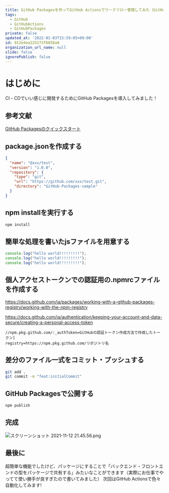 ```yaml
---
title: GitHub Packagesを作ってGitHub Actionsでワークフロー管理してみた（GitHub Packages編）
tags:
  - GitHub
  - GitHubActions
  - GitHubPackages
private: false
updated_at: '2022-01-03T15:59:05+09:00'
id: 912e4ea225273f6858a8
organization_url_name: null
slide: false
ignorePublish: false
---
```

# はじめに
CI・CDでいい感じに開発するためにGitHub Packagesを導入してみました！

## 参考文献
[GitHub Packagesのクイックスタート](https://docs.github.com/ja/packages/quickstart)

## package.jsonを作成する

```json:package.json
{
  "name": "@xxx/test",
  "version": "1.0.0",
  "repository": {
    "type": "git",
    "url": "https://github.com/xxx/test.git",
    "directory": "GitHub-Packages-sample"
  }
}
```

## npm installを実行する

```bash
npm install
```

## 簡単な処理を書いたjsファイルを用意する
```js:index.js
console.log("hello world!!!!!!!!!");
console.log("hello world!!!!!!!!!");
console.log("hello world!!!!!!!!!");
```

## 個人アクセストークンでの認証用の.npmrcファイルを作成する
https://docs.github.com/ja/packages/working-with-a-github-packages-registry/working-with-the-npm-registry

https://docs.github.com/ja/authentication/keeping-your-account-and-data-secure/creating-a-personal-access-token

```text:.npmrc
//npm.pkg.github.com/:_authToken=GitHubの認証トークン作成方法で作成したトークン]
registry=https://npm.pkg.github.com/リポジトリ名
```

## 差分のファイル一式をコミット・プッシュする
```bash
git add .
git commit -m "feat:initialCommit"
```

## GitHub Packagesで公開する

```bash
npm publish
```

## 完成
![スクリーンショット 2021-11-12 21.45.56.png](https://qiita-image-store.s3.ap-northeast-1.amazonaws.com/0/555632/20e86bac-f273-7985-6df9-ccbbbf0c148d.png)

## 最後に
超簡単な機能でしたけど、パッケージにすることで「バックエンド・フロントエンドの型をパッケージで共有する」みたいなことができます（実際にお仕事でやってて使い勝手が良すぎたので書いてみました）
次回はGitHub Actionsで色々自動化してみます!
